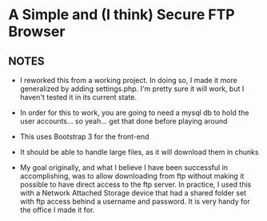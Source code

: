 A Simple and (I think) Secure FTP Browser
==========================================

NOTES
-----

* I reworked this from a working project. In doing so, I made it more generalized by adding settings.php. I'm pretty sure it will work, but I haven't tested it in its current state.

* In order for this to work, you are going to need a mysql db to hold the user accounts... so yeah... get that done before playing around

* This uses Bootstrap 3 for the front-end

* It should be able to handle large files, as it will download them in chunks

* My goal originally, and what I believe I have been successful in accomplishing, was to allow downloading from ftp without making it possible to have direct access to the ftp server. In practice, I used this with a Network Attached Storage device that had a shared folder set with ftp access behind a username and password. It is very handy for the office I made it for.
